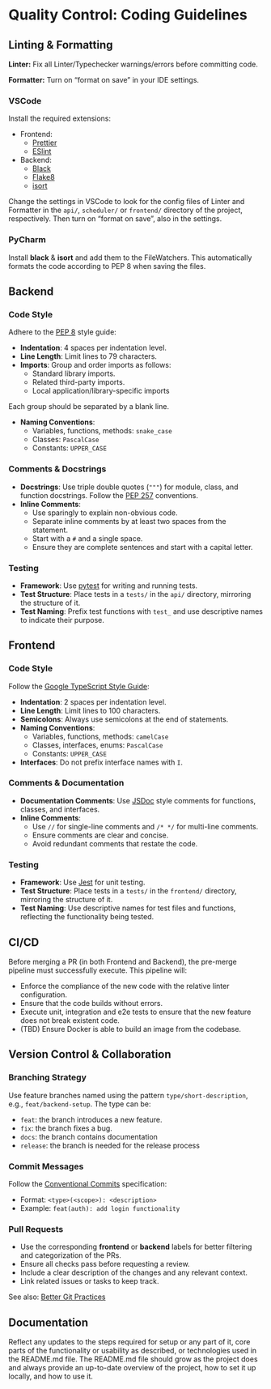 # Quality Control: Coding Guidelines

## Linting & Formatting

**Linter:** Fix all Linter/Typechecker warnings/errors before committing code.

**Formatter:** Turn on “format on save” in your IDE settings.

### VSCode

Install the required extensions:
* Frontend:
  * [Prettier](https://marketplace.visualstudio.com/items?itemName=esbenp.prettier-vscode)
  * [ESlint](https://marketplace.visualstudio.com/items?itemName=dbaeumer.vscode-eslint)
* Backend:
  * [Black](https://marketplace.visualstudio.com/items?itemName=ms-python.black-formatter)
  * [Flake8](https://marketplace.visualstudio.com/items?itemName=ms-python.flake8)
  * [isort](https://marketplace.visualstudio.com/items?itemName=ms-python.isort)

Change the settings in VSCode to look for the config files of Linter and 
Formatter in the `api/`, `scheduler/` or `frontend/` directory of the project,
respectively. Then turn on “format on save”, also in the settings.

### PyCharm

Install __black__ & __isort__ and add them to the FileWatchers.
This automatically formats the code according to PEP 8 when saving the files.

## Backend

### Code Style

Adhere to the [PEP 8](https://peps.python.org/pep-0008/) style guide:

* **Indentation**: 4 spaces per indentation level.  
* **Line Length**: Limit lines to 79 characters.  
* **Imports**: Group and order imports as follows:  
  * Standard library imports.  
  * Related third-party imports.  
  * Local application/library-specific imports

Each group should be separated by a blank line.

* **Naming Conventions**:  
  * Variables, functions, methods: `snake_case`  
  * Classes: `PascalCase`  
  * Constants: `UPPER_CASE`

### Comments & Docstrings

* **Docstrings**: Use triple double quotes (`"""`) for module, class, and
    function docstrings. Follow the [PEP 257](https://peps.python.org/pep-0257/)
    conventions.  
* **Inline Comments**:  
  * Use sparingly to explain non-obvious code.  
  * Separate inline comments by at least two spaces from the statement.  
  * Start with a `#` and a single space.  
  * Ensure they are complete sentences and start with a capital letter.

### Testing

* **Framework**: Use [pytest](https://docs.pytest.org/) for writing and running 
    tests.  
* **Test Structure**: Place tests in a `tests/` in the `api/` directory,
    mirroring the structure of it.  
* **Test Naming**: Prefix test functions with `test_` and use descriptive names 
    to indicate their purpose.

## Frontend

### Code Style

Follow the [Google TypeScript Style Guide](https://google.github.io/styleguide/tsguide.html):

* **Indentation**: 2 spaces per indentation level.  
* **Line Length**: Limit lines to 100 characters.  
* **Semicolons**: Always use semicolons at the end of statements.  
* **Naming Conventions**:  
  * Variables, functions, methods: `camelCase`  
  * Classes, interfaces, enums: `PascalCase`  
  * Constants: `UPPER_CASE`  
* **Interfaces**: Do not prefix interface names with `I`.

### Comments & Documentation

* **Documentation Comments**: Use [JSDoc](https://jsdoc.app/) style comments for functions, classes, and interfaces.  
* **Inline Comments**:  
  * Use `//` for single-line comments and `/* */` for multi-line comments.  
  * Ensure comments are clear and concise.  
  * Avoid redundant comments that restate the code.

### Testing

* **Framework**: Use [Jest](https://jestjs.io/) for unit testing.  
* **Test Structure**: Place tests in a `tests/` in the `frontend/` directory, mirroring the structure of it.  
* **Test Naming**: Use descriptive names for test files and functions, reflecting the functionality being tested.

## CI/CD

Before merging a PR (in both Frontend and Backend), the pre-merge pipeline must successfully execute. This pipeline will:
  * Enforce the compliance of the new code with the relative linter configuration.  
  * Ensure that the code builds without errors.  
  * Execute unit, integration and e2e tests to ensure that the new feature does not break existent code.  
  * (TBD) Ensure Docker is able to build an image from the codebase.

## Version Control & Collaboration

### Branching Strategy

Use feature branches named using the pattern `type/short-description`, e.g., `feat/backend-setup`. The type can be:  
  * `feat`: the branch introduces a new feature.  
  * `fix`: the branch fixes a bug.  
  * `docs`: the branch contains documentation  
  * `release`: the branch is needed for the release process

### Commit Messages

Follow the [Conventional Commits](https://www.conventionalcommits.org/) specification:  
  * Format: `<type>(<scope>): <description>`  
  * Example: `feat(auth): add login functionality`  

### Pull Requests

  * Use the corresponding __frontend__ or __backend__ labels for better filtering and categorization of the PRs.
  * Ensure all checks pass before requesting a review.  
  * Include a clear description of the changes and any relevant context.  
  * Link related issues or tasks to keep track.

See also: [Better Git Practices](https://nutritious-request-5b4.notion.site/Student-Resources-WIP-a328da1665194638ae2f694bf127727f#09174eaa615c4658bfda117bd320a13b)

## Documentation

Reflect any updates to the steps required for setup or any part of it, core parts of the functionality or usability as described, or technologies used in the README.md file. The README.md file should grow as the project does and always provide an up-to-date overview of the project, how to set it up locally, and how to use it.
